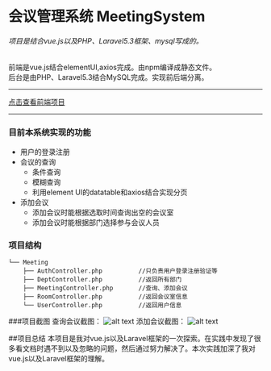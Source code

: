 # 会议管理系统 MeetingSystem
###### 项目是结合vue.js以及PHP、Laravel5.3框架、mysql写成的。

前端是vue.js结合elementUI,axios完成。由npm编译成静态文件。  
后台是由PHP、Laravel5.3结合MySQL完成。实现前后端分离。

---
[点击查看前端项目](https://github.com/a365893296/meeting)

---

 
### 目前本系统实现的功能 
* 用户的登录注册   
* 会议的查询
  - 条件查询
  - 模糊查询
  - 利用element UI的datatable和axios结合实现分页
* 添加会议
  - 添加会议时能根据选取时间查询出空的会议室
  - 添加会议时能根据部门选择参与会议人员

### 项目结构

```
└── Meeting    
    ├── AuthController.php          //只负责用户登录注册验证等    
    ├── DeptController.php		    //返回所有部门  
    ├── MeetingController.php		//查询、添加会议  
    ├── RoomController.php		    //返回会议室信息  
    └── UserController.php		    //返回用户信息  

```

###项目截图
查询会议截图：
![alt text](/Users/nikejin/Desktop/meetingSystem1.jpg "查询会议截图")
添加会议截图：
![alt text](/Users/nikejin/Desktop/meetingSystem2.png "添加会议截图")

##项目总结
本项目是我对vue.js以及Laravel框架的一次探索。在实践中发现了很多看文档时遇不到以及忽略的问题，然后通过努力解决了。本次实践加深了我对vue.js以及Laravel框架的理解。


